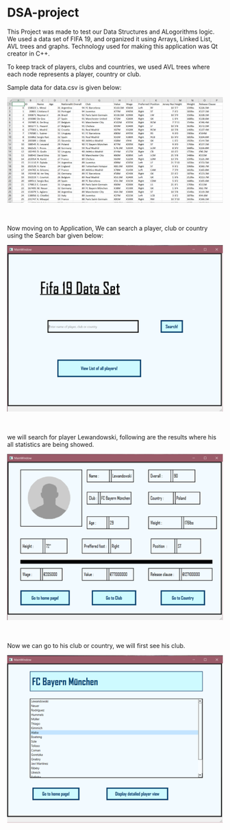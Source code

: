 # DSA-project

This Project was made to test our Data Structures and ALogorithms logic. We used a data set of FIFA 19, and organized it using Arrays, Linked List, AVL trees and graphs. Technology used for making this application was Qt creator in C++. 

To keep track of players, clubs and countries, we used AVL trees where each node represents a player, country or club. 

Sample data for data.csv is given below: 

<div align="center">
<img src="images/1.png">
</div>

<br>
<br>

Now moving on to Application, We can search a player, club or country using the Search bar given below: 

<div align="center">
<img src="images/2.png" width="600">
</div>

<br>
<br>

we will search for player Lewandowski, following are the results where his all statistics are being showed.  

<div align="center">
<img src="images/3.png" width="600">
</div>

<br> 
<br> 

Now we can go to his club or country, we will first see his club. 

<div align="center">
<img src="images/4.png" width="600">
</div>

<br> 
<br> 

